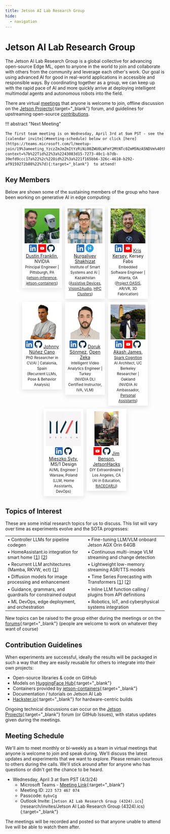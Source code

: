 ```yaml
---
title: Jetson AI Lab Research Group
hide:
  - navigation
---
```


# Jetson AI Lab Research Group

The Jetson AI Lab Research Group is a global collective for advancing open-source Edge ML, open to anyone in the world to join and collaborate with others from the community and leverage each other's work.  Our goal is using advanced AI for good in real-world applications in accessible and responsible ways.  By coordinating together as a group, we can keep up with the rapid pace of AI and more quickly arrive at deploying intelligent multimodal agents and autonomous robots into the field.

There are virtual [meetings](#meeting-schedule) that anyone is welcome to join, offline discussion on the [Jetson Projects](https://forums.developer.nvidia.com/c/agx-autonomous-machines/jetson-embedded-systems/jetson-projects/78){:target="_blank"} forum, and guidelines for upstreaming open-source [contributions](#contribution-guidelines). 

!!! abstract "Next Meeting"

    The first team meeting is on Wednesday, April 3rd at 9am PST - see the [calendar invite](#meeting-schedule) below or click [here](https://teams.microsoft.com/l/meetup-join/19%3ameeting_YzczZmJmZmItYzRiNi00ZWU0LWFmY2MtNTc0ZmM5NzA5NDVm%40thread.v2/0?context=%7b%22Tid%22%3a%2243083d15-7273-40c1-b7db-39efd9ccc17a%22%2c%22Oid%22%3a%221f165bb6-326c-4610-b292-af9159272b08%22%7d){:target="_blank"}  to attend! 

## Key Members

Below are shown some of the sustaining members of the group who have been working on generative AI in edge computing:

<style>
.shadow {
        box-shadow: 0 5px 15px rgba(0, 0, 0, .1) !important;
        transition: .3s ease;
        display: block !important;
    }
    
.padding-feature-box-item{
        padding-left: 0.8rem!important;
        padding-right: 0.8rem!important;
        padding-top: 0.8rem!important;
        padding-bottom: 0.8rem!important;
    }
    
.padding-graph{
        padding-left: 0.5rem!important;
        padding-right: 0.5rem!important;
        padding-top: 0.5rem!important;
        padding-bottom: 0.5rem!important;
    }
    
.d-block {
        display: block!important;
    }
 
.bg-white{background-color:#fff!important} 

.col, .col-1, .col-10, .col-11, .col-12, .col-2, .col-3, .col-4, .col-5, .col-6, .col-7, .col-8, .col-9, .col-auto, .col-lg, .col-lg-1, .col-lg-10, .col-lg-11, .col-lg-12, .col-lg-2, .col-lg-3, .col-lg-4, .col-lg-5, .col-lg-6, .col-lg-7, .col-lg-8, .col-lg-9, .col-lg-auto, .col-md, .col-md-1, .col-md-10, .col-md-11, .col-md-12, .col-md-2, .col-md-3, .col-md-4, .col-md-5, .col-md-6, .col-md-7, .col-md-8, .col-md-9, .col-md-auto, .col-sm, .col-sm-1, .col-sm-10, .col-sm-11, .col-sm-12, .col-sm-2, .col-sm-3, .col-sm-4, .col-sm-5, .col-sm-6, .col-sm-7, .col-sm-8, .col-sm-9, .col-sm-auto, .col-xl, .col-xl-1, .col-xl-10, .col-xl-11, .col-xl-12, .col-xl-2, .col-xl-3, .col-xl-4, .col-xl-5, .col-xl-6, .col-xl-7, .col-xl-8, .col-xl-9, .col-xl-auto {
        position: relative;
        width: 100%;
        min-height: 1px;
        padding: 5px;
    }

    @media (min-width: 576px) {
        .col-sm-6 {
            -ms-flex: 0 0 50%;
            flex: 0 0 50%;
            max-width: 50%;
        }
	   .col-sm-4 {
            -ms-flex: 0 0 25%;
            flex: 0 0 25%;
            max-width: 25%;
        }
    }
    @media (min-width: 720px) {
        .col-lg-4 {
            -ms-flex: 0 0 25%;
            flex: 0 0 25%;
            max-width: 25%;
        }
        .col-lg-3 {
            -ms-flex: 0 0 33.333333%;
            flex: 0 0 33.333333%;
            max-width: 33.333333%;
        }
    }
    @media (min-width: 992px) {
        .col-lg-4 {
            -ms-flex: 0 0 25%;
            flex: 0 0 25%;
            max-width: 25%;
        }
        .col-lg-3 {
            -ms-flex: 0 0 33.333333%;
            flex: 0 0 33.333333%;
            max-width: 33.333333%;
        }
    }
    .text-center {
        text-align: center!important;
    }
    .justify-content-center {
        -ms-flex-pack:center!important;justify-content:center!important
    }
    .row {
        display:-ms-flexbox;
        display:flex;
        -ms-flex-wrap:wrap;
        flex-wrap:wrap;
        /* margin-right:-15px;
        margin-left:-15px */
    }

    .bio-image {
		max-height: 355px;
    }
</style>

<div class="row justify-content-center">
	<div class="col-lg-4 col-sm-4">
		<div class="padding-graph bg-white shadow padding-feature-box-item text-center d-block match-height">
			<a href="https://www.linkedin.com/in/dustin-franklin-b3aaa173/" target="_blank"><img class="bio-image" src="research/images/Dustin_Franklin.jpg"></img></a>
			<a href="https://www.linkedin.com/in/dustin-franklin-b3aaa173/" target="_blank"><img width="25px" src="research/images/linkedin.png"></img></a>
			<a href="https://www.youtube.com/@dusty-nv" target="_blank"><img width="25px" src="research/images/youtube.png"></img></a>
			<a href="https://www.github.com/dusty-nv" target="_blank"><img width="25px" src="research/images/github.png"></img></a>
			<a href="https://www.github.com/dusty-nv" target="_blank">Dustin Franklin</a>, NVIDIA<br/>
			<small>
				Principal Engineer | Pittsburgh, PA<br/>
				(<a href="https://github.com/dusty-nv/jetson-inference" target="_blank">jetson-inference</a>, <a href="https://github.com/dusty-nv/jetson-containers" target="_blank">jetson-containers</a>)
			</small>
		</div>
	</div>
	<div class="col-lg-4 col-sm-4">
		<div class="padding-graph bg-white shadow padding-feature-box-item text-center d-block match-height">
			<a href="https://www.hackster.io/shahizat" target="_blank"><img class="bio-image" src="research/images/Shakhizat_Nurgaliyev.jpg"></img></a>
			<a href="https://www.linkedin.com/in/shakhizat-nurgaliyev/" target="_blank"><img width="25px" src="research/images/linkedin.png"></img></a>
			<a href="https://www.hackster.io/shahizat" target="_blank"><img width="25px" src="research/images/hackster.png"></img></a>
			<a href="https://www.hackster.io/shahizat" target="_blank">Nurgaliyev Shakhizat</a><br/>
			<small>
				Institute of Smart Systems and AI | Kazakhstan<br/>
				(<a href="https://www.hackster.io/shahizat/ai-powered-application-for-the-blind-and-visually-impaired-df3f9e" target="_blank">Assistive Devices</a>, <a href="https://www.hackster.io/shahizat/vision2audio-giving-the-blind-an-understanding-through-ai-33f929" target="_blank">Vision2Audio</a>, <a href="https://www.hackster.io/shahizat/running-a-chatgpt-like-llm-llama2-on-a-nvidia-jetson-cluster-cbc7d4" target="_blank">HPC Clusters</a>)
			</small>
		</div>
	</div>
	<div class="col-lg-4 col-sm-4">
		<div class="padding-graph bg-white shadow padding-feature-box-item text-center d-block match-height">
			<a href="https://www.youtube.com/@kerseyfabs" target="_blank"><img class="bio-image"src="research/images/Kris_Kersey.jpg"></img></a>
			<a href="https://www.linkedin.com/in/kriskersey/" target="_blank"><img width="25px" src="research/images/linkedin.png"></img></a>
			<a href="https://www.youtube.com/@kerseyfabs" target="_blank"><img width="25px" src="research/images/youtube.png"></img></a>
			<a href="https://www.youtube.com/@kerseyfabs" target="_blank">Kris Kersey</a>, Kersey Fabs<br/>
			<small>
				Embedded Software Engineer | Atlanta, GA<br/>
				(<a href="https://www.youtube.com/@oasis-project" target="_blank">Project OASIS</a>, AR/VR, 3D Fabrication)
			</small>
		</div>
	</div>
	<div class="col-lg-4 col-sm-4">
		<div class="padding-graph bg-white shadow padding-feature-box-item text-center d-block match-height">
			<a href="https://www.linkedin.com/in/johnnycano/" target="_blank"><img class="bio-image" src="research/images/Johnny_Cano.jpg"></img></a>
			<a href="https://www.linkedin.com/in/johnnycano/" target="_blank"><img width="25px" src="research/images/linkedin.png"></img></a>
			<a href="https://github.com/johnnynunez" target="_blank"><img width="25px" src="research/images/github.png"></img></a>
			<a href="https://www.linkedin.com/in/johnnycano/" target="_blank">Johnny Núñez Cano</a><br/>
			<small>
				PhD Researcher in CV/AI | Catalonia, Spain<br/>
				(Recurrent LLMs, Pose & Behavior Analysis)
			</small>
		</div>
	</div>
	<div class="col-lg-4 col-sm-4">
		<div class="padding-graph bg-white shadow padding-feature-box-item text-center d-block match-height">
			<a href="https://www.linkedin.com/in/doruk-sonmez/" target="_blank"><img class="bio-image" src="research/images/Doruk_Sonmez.png"></img></a><br/>
			<a href="https://www.linkedin.com/in/doruk-sonmez/" target="_blank"><img width="25px" src="research/images/linkedin.png"></img></a>
			<a href="https://github.com/doruksonmez" target="_blank"><img width="25px" src="research/images/github.png"></img></a>
			<a href="https://www.linkedin.com/in/doruk-sonmez/" target="_blank">Doruk Sönmez</a>, <a href="https://openzeka.com/en/" target="_blank">Open Zeka</a><br/>
			<small>
				Intelligent Video Analytics Engineer | Turkey<br/>
				(NVIDIA DLI Certified Instructor, IVA, VLM)
			</small>
		</div>
	</div>
	<div class="col-lg-4 col-sm-4">
		<div class="padding-graph bg-white shadow padding-feature-box-item text-center d-block match-height">
			<a href="https://github.com/kingardor" target="_blank"><img class="bio-image" src="research/images/Akash_James.jpg"></img></a><br/>
			<a href="https://www.linkedin.com/in/akashjames/" target="_blank"><img width="25px" src="research/images/linkedin.png"></img></a>
			<a href="https://www.youtube.com/channel/UCgJZkbxrBpbuHv4jOFuR8zQ" target="_blank"><img width="25px" src="research/images/youtube.png"></img></a>
			<a href="https://github.com/kingardor" target="_blank"><img width="25px" src="research/images/github.png"></img></a>
			<a href="https://github.com/kingardor" target="_blank">Akash James</a>, <a href="https://www.sparkcognition.com/" target="_blank"><small>Spark Cognition</small></a><br/>
			<small>
				AI Architect, UC Berkeley Researcher | Oakland<br/>
				(NVIDIA AI Ambassador, <a href="https://www.youtube.com/channel/UCgJZkbxrBpbuHv4jOFuR8zQ" target="_blank">Personal Assistants</a>)
			</small>
		</div>
	</div>
	<div class="col-lg-4 col-sm-4">
		<div class="padding-graph bg-white shadow padding-feature-box-item text-center d-block match-height">
			<a href="https://www.linkedin.com/in/mieszkosyty/" target="_blank"><img class="bio-image" src="research/images/Mieszko_Syty.jpg" title="Hey there, I'm Mieszko Syty—your friendly neighbourhood AI/ML enthusiast, Design lover, and Front-End Engineer. With a knack for coding since I was knee-high, and a solid design foundation from the Fine Arts I bring a unique blend of creativity and tech expertise to the table.&#013;&#013;By day, I'm conquering the digital space as a Lead Front-End Engineer, orchestrating projects for News, Fin-tech, and Private Banking on a global scale. But when the sun sets, you'll find me knee-deep in ML & NLP escapades, especially in the areas of Home Automation, Personal Assistants and LLM/VLM driven apps.&#013;&#013;Oh, and did I mention I'm a Sci-Fi fan? Yep, I'm all about turning your childhood dreams into cutting-edge & edge-computing reality! So, if you're ready to embark on a journey where tech meets imagination, let's connect and make some digital magic happen!"></img></a><br/>
			<a href="https://www.linkedin.com/in/mieszkosyty/" target="_blank"><img width="25px" src="research/images/linkedin.png"></img></a>
			<a href="https://github.com/ms1design" target="_blank"><img width="25px" src="research/images/github.png"></img></a>
			<a href="https://www.linkedin.com/in/mieszkosyty/" target="_blank">Mieszko Syty</a>, MS/1 Design<br/>
			<small>
				AI/ML Engineer | Warsaw, Poland<br/>
				(LLM, Home Assistants, DevOps)
			</small>
		</div>
	</div>	
	<div class="col-lg-4 col-sm-4">
		<div class="padding-graph bg-white shadow padding-feature-box-item text-center d-block match-height">
			<a href="https://jetsonhacks.com/" target="_blank"><img class="bio-image" src="research/images/Jim_Benson.png"></img></a><br/>
			<a href="https://www.youtube.com/@JetsonHacks" target="_blank"><img width="25px" src="research/images/youtube.png"></img></a>
			<a href="https://github.com/jetsonhacks" target="_blank"><img width="25px" src="research/images/github.png"></img></a>
			<a href="https://jetsonhacks.com/" target="_blank">Jim Benson</a>, <a href="https://jetsonhacks.com/" target="_blank">JetsonHacks</a><br/>
			<small>
				DIY Extraordinaire | Los Angeles, CA<br/>
				(AI in Education, <a href="https://racecarj.com/" target="_blank">RACECAR/J</a>)
			</small>
		</div>
	</div>	
</div>

## Topics of Interest

These are some initial research topics for us to discuss. This list will vary over time as experiments evolve and the SOTA progresses:

<table>
  <tr>
    <td>• Controller LLMs for pipeline codegen</td>
    <td>• Fine-tuning LLM/VLM onboard Jetson AGX Orin 64GB</td>
  </tr>
  <tr>
    <td>• HomeAssistant.io integration for smart home [<a href="https://www.home-assistant.io" target="_blank">1</a>] [<a href="https://github.com/dusty-nv/jetson-containers/pull/442" target="_blank">2</a>]</td>
    <td>• Continuous multi-image VLM streaming and change detection</td>
  </tr>
  <tr>
    <td>• Recurrent LLM architectures (Mamba, RKVW, ect) [<a href="https://github.com/dusty-nv/jetson-containers/issues/447" target="_blank">1</a>]</td>
    <td>• Lightweight low-memory streaming ASR/TTS models</td>
  </tr>
  <tr>
    <td>• Diffusion models for image processing and enhancement</td>
    <td>• Time Series Forecasting with Transformers [<a href="https://huggingface.co/blog/autoformer" target="_blank">1</a>] [<a href="https://github.com/time-series-foundation-models/lag-llama" target="_blank">2</a>]</td>
  </tr>
  <tr>
    <td>• Guidance, grammars, and guardrails for constrained output</td>
    <td>• Inline LLM function calling / plugins from API definitions</td>
  </tr>
  <tr>
    <td>• ML DevOps, edge deployment, and orchestration</td>
    <td>• Robotics, IoT, and cyberphysical systems integration</td>
  </tr>
</table>

New topics can be raised to the group either during the meetings or on the [forums](https://forums.developer.nvidia.com/c/agx-autonomous-machines/jetson-embedded-systems/jetson-projects/78){:target="_blank"} (people are welcome to work on whatever they want of course)

## Contribution Guidelines

When experiments are successful, ideally the results will be packaged in such a way that they are easily reusable for others to integrate into their own projects:

* Open-source libraries & code on GitHub
* Models on [HuggingFace Hub](https://huggingface.co/models){:target="_blank"}
* Containers provided by [jetson-containers](https://github.com/dusty-nv/jetson-containers){:target="_blank"}
* Documentation / tutorials on Jetson AI Lab
* [Hackster.io](https://www.hackster.io/){:target="_blank"} for hardware-centric builds

Ongoing technical discussions can occur on the [Jetson Projects](https://forums.developer.nvidia.com/c/agx-autonomous-machines/jetson-embedded-systems/jetson-projects/78){:target="_blank"} forum (or GitHub Issues), with status updates given during the meetings.

## Meeting Schedule

We'll aim to meet monthly or bi-weekly as a team in virtual meetings that anyone is welcome to join and speak during.  We'll discuss the latest updates and experiments that we want to explore.  Please remain courteous to others during the calls.  We'll stick around after for anyone who has questions or didn't get the chance to be heard.

* Wednesday, April 3 at 9am PST (4/3/24)
	- Microsoft Teams - [Meeting Link](https://teams.microsoft.com/l/meetup-join/19%3ameeting_YzczZmJmZmItYzRiNi00ZWU0LWFmY2MtNTc0ZmM5NzA5NDVm%40thread.v2/0?context=%7b%22Tid%22%3a%2243083d15-7273-40c1-b7db-39efd9ccc17a%22%2c%22Oid%22%3a%221f165bb6-326c-4610-b292-af9159272b08%22%7d){:target="_blank"} 
	- Meeting ID: `223 573 467 074`  
	- Passcode: `6ybvCg` 
	- Outlook Invite:  [`Jetson AI Lab Research Group (4324).ics`](research/invites/Jetson AI Lab Research Group (4324).ics){:target="_blank"} 

The meetings will be recorded and posted so that anyone unable to attend live will be able to watch them after.
